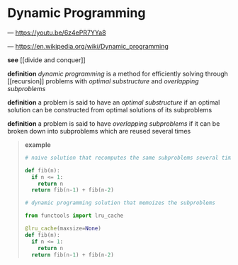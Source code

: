 # Dynamic Programming

&mdash; <https://youtu.be/6z4ePR7YYa8>

&mdash; <https://en.wikipedia.org/wiki/Dynamic_programming>

**see** [[divide and conquer]]

**definition** _dynamic programming_ is a method for efficiently solving through [[recursion]] problems with _optimal substructure_ and _overlapping subproblems_

**definition** a problem is said to have an _optimal substructure_ if an optimal solution can be constructed from optimal solutions of its subproblems

**definition** a problem is said to have _overlapping subproblems_ if it can be broken down into subproblems which are reused several times

> **example**
>
> ```python
> # naive solution that recomputes the same subproblems several times
>
> def fib(n):
>   if n <= 1:
>     return n
>   return fib(n-1) + fib(n-2)
> ```
>
> ```python
> # dynamic programming solution that memoizes the subproblems
>
> from functools import lru_cache
>
> @lru_cache(maxsize=None)
> def fib(n):
>   if n <= 1:
>     return n
>   return fib(n-1) + fib(n-2)
> ```
